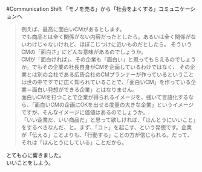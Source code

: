 #Communication Shift 「モノを売る」から「社会をよくする」コミュニケーションへ

>例えば、最高に面白いCMがあるとします。  
でも商品とは全く関係がない内容だったとしたら。あるいは全く関係がないわけじゃないけれど、ほぼこじつけに近いものだとしたら。
そういうCMの「面白さ」にどんな意味があるのでしょうか。  
CMが「面白ければ」、その企業も「面白い」と思ってもらえるのでしょうか。でもその企業の社長自身がCMを企画しているわけではなく、
その企業とは別の会社である広告会社のCMプランナーが作っているということは世の中ですでに広く知られていることで、「面白いCM」を作っている企業＝面白い発想ができる企業」とはなりません。  
面白いCMを打つことで企業が得られるイメージを、強いて言語化するなら、「面白いCMの企画にOKを出せる度量の大きな企業」というイメージですが、そんなイメージに価値はあるのでしょうか。  
「いい企業だ、いい商品だ」と思って欲しければ、「ほんとうにいいこと」をするべきなんだ、と。まず、「コト」を起こす、という発想です。企業が「伝える」ことよりも、「行動する」ことの方が信じられる。だって、それは「ほんとうにしている」ことだから。

とても心に響きました。  
いいことをしよう。
